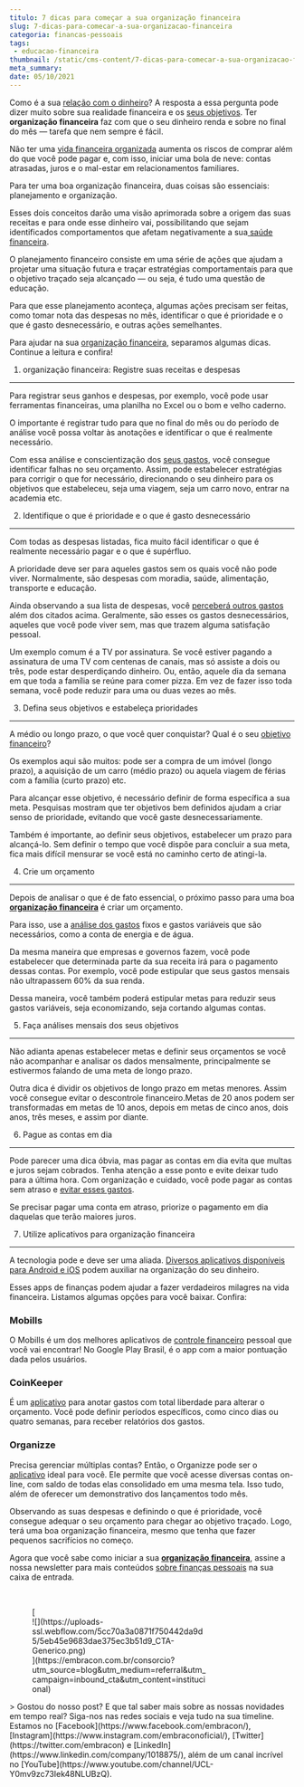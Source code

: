 ```yaml
---
titulo: 7 dicas para começar a sua organização financeira
slug: 7-dicas-para-comecar-a-sua-organizacao-financeira
categoria: financas-pessoais
tags:
 - educacao-financeira
thumbnail: /static/cms-content/7-dicas-para-comecar-a-sua-organizacao-financeira.jpg
meta_summary: 
date: 05/10/2021
---
```

Como é a sua [relação com o dinheiro](https://www.embracon.com.br/blog/planeje-sua-vida-financeira-e-fique-sempre-no-azul)? A resposta a essa pergunta pode dizer muito sobre sua realidade financeira e os [seus objetivos](https://www.embracon.com.br/blog/como-juntar-dinheiro-para-reformar-a-casa). Ter **organização financeira** faz com que o seu dinheiro renda e sobre no final do mês — tarefa que nem sempre é fácil.

Não ter uma [vida financeira organizada](https://www.embracon.com.br/blog/7-dicas-para-comecar-a-sua-organizacao-financeira) aumenta os riscos de comprar além do que você pode pagar e, com isso, iniciar uma bola de neve: contas atrasadas, juros e o mal-estar em relacionamentos familiares.

Para ter uma boa organização financeira, duas coisas são essenciais: planejamento e organização.

Esses dois conceitos darão uma visão aprimorada sobre a origem das suas receitas e para onde esse dinheiro vai, possibilitando que sejam identificados comportamentos que afetam negativamente a sua[ saúde financeira](https://www.embracon.com.br/blog/planeje-sua-vida-financeira-e-fique-sempre-no-azul).

O planejamento financeiro consiste em uma série de ações que ajudam a projetar uma situação futura e traçar estratégias comportamentais para que o objetivo traçado seja alcançado — ou seja, é tudo uma questão de educação.

Para que esse planejamento aconteça, algumas ações precisam ser feitas, como tomar nota das despesas no mês, identificar o que é prioridade e o que é gasto desnecessário, e outras ações semelhantes.

Para ajudar na sua [organização financeira](https://www.embracon.com.br/blog/7-dicas-para-comecar-a-sua-organizacao-financeira), separamos algumas dicas. Continue a leitura e confira!

1. organização financeira: Registre suas receitas e despesas
------------------------------------------------------------

Para registrar seus ganhos e despesas, por exemplo, você pode usar ferramentas financeiras, uma planilha no Excel ou o bom e velho caderno.

O importante é registrar tudo para que no final do mês ou do período de análise você possa voltar às anotações e identificar o que é realmente necessário.

Com essa análise e conscientização dos [seus gastos](https://www.embracon.com.br/blog/como-identificar-e-eliminar-gastos-desnecessarios), você consegue identificar falhas no seu orçamento. Assim, pode estabelecer estratégias para corrigir o que for necessário, direcionando o seu dinheiro para os objetivos que estabeleceu, seja uma viagem, seja um carro novo, entrar na academia etc.

2. Identifique o que é prioridade e o que é gasto desnecessário
---------------------------------------------------------------

Com todas as despesas listadas, fica muito fácil identificar o que é realmente necessário pagar e o que é supérfluo.

A prioridade deve ser para aqueles gastos sem os quais você não pode viver. Normalmente, são despesas com moradia, saúde, alimentação, transporte e educação.

Ainda observando a sua lista de despesas, você [perceberá outros gastos](https://www.embracon.com.br/blog/como-identificar-e-eliminar-gastos-desnecessarios) além dos citados acima. Geralmente, são esses os gastos desnecessários, aqueles que você pode viver sem, mas que trazem alguma satisfação pessoal.

Um exemplo comum é a TV por assinatura. Se você estiver pagando a assinatura de uma TV com centenas de canais, mas só assiste a dois ou três, pode estar desperdiçando dinheiro. Ou, então, aquele dia da semana em que toda a família se reúne para comer pizza. Em vez de fazer isso toda semana, você pode reduzir para uma ou duas vezes ao mês.

3. Defina seus objetivos e estabeleça prioridades
-------------------------------------------------

A médio ou longo prazo, o que você quer conquistar? Qual é o seu [objetivo financeiro](https://www.embracon.com.br/blog/planeje-sua-vida-financeira-e-fique-sempre-no-azul)?

Os exemplos aqui são muitos: pode ser a compra de um imóvel (longo prazo), a aquisição de um carro (médio prazo) ou aquela viagem de férias com a família (curto prazo) etc.

Para alcançar esse objetivo, é necessário definir de forma específica a sua meta. Pesquisas mostram que ter objetivos bem definidos ajudam a criar senso de prioridade, evitando que você gaste desnecessariamente.

Também é importante, ao definir seus objetivos, estabelecer um prazo para alcançá-lo. Sem definir o tempo que você dispõe para concluir a sua meta, fica mais difícil mensurar se você está no caminho certo de atingi-la.

4. Crie um orçamento
--------------------

Depois de analisar o que é de fato essencial, o próximo passo para uma boa [**organização financeira**](https://www.embracon.com.br/blog/7-dicas-para-comecar-a-sua-organizacao-financeira) é criar um orçamento.

Para isso, use a [análise dos gastos](https://www.embracon.com.br/blog/como-identificar-e-eliminar-gastos-desnecessarios) fixos e gastos variáveis que são necessários, como a conta de energia e de água.

Da mesma maneira que empresas e governos fazem, você pode estabelecer que determinada parte da sua receita irá para o pagamento dessas contas. Por exemplo, você pode estipular que seus gastos mensais não ultrapassem 60% da sua renda.

Dessa maneira, você também poderá estipular metas para reduzir seus gastos variáveis, seja economizando, seja cortando algumas contas.

5. Faça análises mensais dos seus objetivos
-------------------------------------------

Não adianta apenas estabelecer metas e definir seus orçamentos se você não acompanhar e analisar os dados mensalmente, principalmente se estivermos falando de uma meta de longo prazo.

Outra dica é dividir os objetivos de longo prazo em metas menores. Assim você consegue evitar o descontrole financeiro.Metas de 20 anos podem ser transformadas em metas de 10 anos, depois em metas de cinco anos, dois anos, três meses, e assim por diante.

6. Pague as contas em dia
-------------------------

Pode parecer uma dica óbvia, mas pagar as contas em dia evita que multas e juros sejam cobrados. Tenha atenção a esse ponto e evite deixar tudo para a última hora. Com organização e cuidado, você pode pagar as contas sem atraso e [evitar esses gastos](https://www.embracon.com.br/blog/como-identificar-e-eliminar-gastos-desnecessarios).

Se precisar pagar uma conta em atraso, priorize o pagamento em dia daquelas que terão maiores juros.

7. Utilize aplicativos para organização financeira
--------------------------------------------------

A tecnologia pode e deve ser uma aliada. [Diversos aplicativos disponíveis para Android e iOS](https://www.embracon.com.br/blog/4-aplicativos-de-financas-para-te-ajudar-a-economizar-mais-dinheiro) podem auxiliar na organização do seu dinheiro.

Esses apps de finanças podem ajudar a fazer verdadeiros milagres na vida financeira. Listamos algumas opções para você baixar. Confira:

### Mobills

O Mobills é um dos melhores aplicativos de [controle financeiro](https://www.embracon.com.br/blog/planeje-sua-vida-financeira-e-fique-sempre-no-azul) pessoal que você vai encontrar! No Google Play Brasil, é o app com a maior pontuação dada pelos usuários.

### CoinKeeper

É um [aplicativo](https://www.embracon.com.br/blog/4-aplicativos-de-financas-para-te-ajudar-a-economizar-mais-dinheiro) para anotar gastos com total liberdade para alterar o orçamento. Você pode definir períodos específicos, como cinco dias ou quatro semanas, para receber relatórios dos gastos.

### Organizze

Precisa gerenciar múltiplas contas? Então, o Organizze pode ser o [aplicativo](https://www.embracon.com.br/blog/4-aplicativos-de-financas-para-te-ajudar-a-economizar-mais-dinheiro) ideal para você. Ele permite que você acesse diversas contas on-line, com saldo de todas elas consolidado em uma mesma tela. Isso tudo, além de oferecer um demonstrativo dos lançamentos todo mês.

Observando as suas despesas e definindo o que é prioridade, você consegue adequar o seu orçamento para chegar ao objetivo traçado. Logo, terá uma boa organização financeira, mesmo que tenha que fazer pequenos sacrifícios no começo.

Agora que você sabe como iniciar a sua [**organização financeira**](https://www.embracon.com.br/blog/7-dicas-para-comecar-a-sua-organizacao-financeira), assine a nossa newsletter para mais conteúdos [sobre finanças pessoais](https://www.embracon.com.br/blog/planeje-sua-vida-financeira-e-fique-sempre-no-azul) na sua caixa de entrada.

‍

<figure class="w-richtext-figure-type-image w-richtext-align-center" style="max-width:310px">[<div>![](https://uploads-ssl.webflow.com/5cc70a3a0871f750442da9d5/5eb45e9683dae375ec3b51d9_CTA-Generico.png)</div>](https://embracon.com.br/consorcio?utm_source=blog&utm_medium=referral&utm_campaign=inbound_cta&utm_content=institucional)</figure>> Gostou do nosso post? E que tal saber mais sobre as nossas novidades em tempo real? Siga-nos nas redes sociais e veja tudo na sua timeline. Estamos no [Facebook](https://www.facebook.com/embracon/), [Instagram](https://www.instagram.com/embraconoficial/), [Twitter](https://twitter.com/embracon) e [LinkedIn](https://www.linkedin.com/company/1018875/), além de um canal incrível no [YouTube](https://www.youtube.com/channel/UCL-Y0mv9zc73Iek48NLUBzQ).
